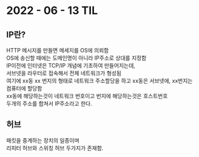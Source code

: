 # 2022 - 06 - 13 TIL

## IP란?
HTTP 메시지를 만들면 메세지를 OS에 의뢰함<br>
OS에 송신할 때에는 도메인명이 아니라 IP주소로 상대를 지정함<br>
IP이전에 인터넷은 TCP/IP 개념에 기초하여 만들어지는데,<br>
서브넷을 라우터로 접속해서 전체 네트워크가 형성됨<br>
여기에 xx동 xx 번지의 형태로 네트워크 주소할당을 하고 xx동은 서브넷에, xx번지는 컴퓨터에 할당함<br>
xx동에 해당하는것이 네트워크 번호이고 번지에 해당하는것은 호스트번호<br>
두개의 주소를 합쳐서 IP주소라고 한다.

## 허브
패킷을 중계하는 장치의 일종이며<br>
리피터 허브와 스위칭 허브 두가지가 존재함.